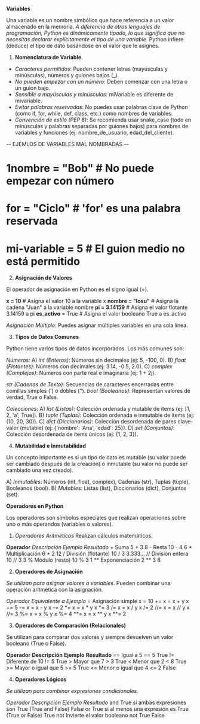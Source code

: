 **Variables**

Una variable es un nombre simbólico que hace referencia a un valor almacenado en la memoria. *A diferencia de otros lenguajes de programación, Python es dinámicamente tipado, lo que significa que no necesitas declarar explícitamente el tipo de una variable.* Python infiere (deduce) el tipo de dato basándose en el valor que le asignes.

1. **Nomenclatura de Variable**.

- *Caracteres permitidos*: Pueden contener letras (mayúsculas y minúsculas), números y guiones bajos (_).
- *No pueden empezar con un número*: Deben comenzar con una letra o un guion bajo.
- *Sensible a mayúsculas y minúsculas*: miVariable es diferente de mivariable.
- *Evitar palabras reservadas*: No puedes usar palabras clave de Python (como if, for, while, def, class, etc.) como nombres de variables.
- *Convención de estilo (PEP 8)*: Se recomienda usar snake_case (todo en minúsculas y palabras separadas por guiones bajos) para nombres de variables y funciones (ej: nombre_de_usuario, edad_del_cliente).

-- EJEMLOS DE VARIABLES MAL NOMBRADAS --

# 1nombre = "Bob"  # No puede empezar con número
# for = "Ciclo"    # 'for' es una palabra reservada
# mi-variable = 5  # El guion medio no está permitido

2. **Asignación de Valores**

El operador de asignación en Python es el signo igual (=).

**x = 10**         # Asigna el valor 10 a la variable x
**nombre = "Iosu"** # Asigna la cadena "Juan" a la variable nombre
**pi = 3.14159**   # Asigna el valor flotante 3.14159 a pi
**es_activo** = True # Asigna el valor booleano True a es_activo

*Asignación Múltiple*: Puedes asignar múltiples variables en una sola línea.


3. **Tipos de Datos Comunes**

Python tiene varios tipos de datos incorporados. Los más comunes son:

*Números:*
A) *int (Enteros)*: Números sin decimales (ej: 5, -100, 0).
B) *float (Flotantes)*: Números con decimales (ej: 3.14, -0.5, 2.0).
C) *complex (Complejos)*: Números con parte real e imaginaria (ej: 1 + 2j).

*str (Cadenas de Texto)*: Secuencias de caracteres encerradas entre comillas simples (') o dobles (").
*bool (Booleanos)*: Representan valores de verdad, True o False.

*Colecciones*:
A) *list (Listas)*: Colección ordenada y mutable de ítems (ej: [1, 2, 'a', True]).
B) *tuple (Tuplas)*: Colección ordenada e inmutable de ítems (ej: (10, 20, 30)).
C) *dict (Diccionarios)*: Colección desordenada de pares clave-valor (mutable) (ej: {'nombre': 'Ana', 'edad': 25}).
D) *set (Conjuntos)*: Colección desordenada de ítems únicos (ej: {1, 2, 3}).

4. **Mutabilidad e Inmutabilidad**

Un concepto importante es si un tipo de dato es mutable (su valor puede ser cambiado después de la creación) o inmutable (su valor no puede ser cambiado una vez creado).

A) *Inmutables*: Números (int, float, complex), Cadenas (str), Tuplas (tuple), Booleanos (bool).
B) *Mutables*: Listas (list), Diccionarios (dict), Conjuntos (set).

**Operadores en Python**

Los operadores son símbolos especiales que realizan operaciones sobre uno o más operandos (variables o valores).

1. *Operadores Aritméticos*
Realizan cálculos matemáticos.

**Operador**	*Descripción*	        *Ejemplo*	*Resultado*
    +	            Suma	              5 + 3	        8
    -	            Resta	              10 - 4	    6
    *	            Multiplicación	       6 * 2	    12
    /	            División (flotante)	  10 / 3	  3.333...
    //	            División entera     	10 // 3 	3
    %	            Módulo (resto)	      10 % 3	    1
    **	            Exponenciación	      2 ** 3	    8


2. **Operadores de Asignación**

*Se utilizan para asignar valores a variables*. Pueden combinar una operación aritmética con la asignación.

*Operador*	    *Equivalente a* 	*Ejemplo*
    =	        Asignación simple	 x = 10
    +=	            x = x + y	     x += 5
    -=	            x = x - y      	 x -= 2
    *=	            x = x * y	     x *= 3
    /=	            x = x / y	     x /= 2
    //=	            x = x // y	     x //= 3
    %=	            x = x % y	     x %= 4
    **=         	x = x ** y	     x **= 2


3. **Operadores de Comparación (Relacionales)**

Se utilizan para comparar dos valores y siempre devuelven un valor booleano (True o False).

**Operador**	**Descripción** 	**Ejemplo** 	**Resultado**
    ==	            Igual a	            5 == 5	        True
    !=	        Diferente de	        10 != 5	        True
    >	            Mayor que	        7 > 3	        True
    <	            Menor que	        2 < 8	        True
    >=	        Mayor o igual que	    5 >= 5	        True
    <=	        Menor o igual que	    4 <= 2	        False


4. **Operadores Lógicos**

*Se utilizan para combinar expresiones condicionales.*

*Operador*	       *Descripción*	                   *Ejemplo*	   *Resultado*
    and	    True si ambas expresiones son True	   (True and False)	      False
    or	    True si al menos una expresión es True	(True or False)	      True
    not	    Invierte el valor booleano	                not True          False

